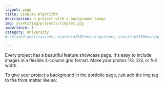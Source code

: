 ```yaml
---
layout: page
title: Simplex Algorithm
description: a project with a background image
img: assets/img/projects/simplex.jpg
importance: 1
category: University
# related_publications: einstein1956investigations, einstein1950meaning

---
```


Every project has a beautiful feature showcase page.
It's easy to include images in a flexible 3-column grid format.
Make your photos 1/3, 2/3, or full width.

To give your project a background in the portfolio page, just add the img tag to the front matter like so:

 